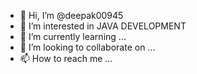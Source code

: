 - 👋 Hi, I’m @deepak00945
- 👀 I’m interested in JAVA DEVELOPMENT
- 🌱 I’m currently learning ...
- 💞️ I’m looking to collaborate on ...
- 📫 How to reach me ...

<!---
deepak00945/deepak00945 is a ✨ special ✨ repository because its `README.md` (this file) appears on your GitHub profile.
You can click the Preview link to take a look at your changes.
--->
